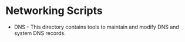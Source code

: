 # Networking Scripts

* DNS - This directory contains tools to maintain and modify DNS and system DNS records.
